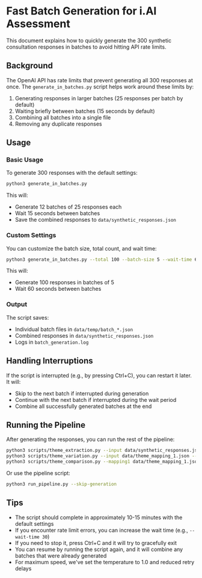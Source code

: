 # Fast Batch Generation for i.AI Assessment

This document explains how to quickly generate the 300 synthetic consultation responses in batches to avoid hitting API rate limits.

## Background

The OpenAI API has rate limits that prevent generating all 300 responses at once. The `generate_in_batches.py` script helps work around these limits by:

1. Generating responses in larger batches (25 responses per batch by default)
2. Waiting briefly between batches (15 seconds by default)
3. Combining all batches into a single file
4. Removing any duplicate responses

## Usage

### Basic Usage

To generate 300 responses with the default settings:

```bash
python3 generate_in_batches.py
```

This will:
- Generate 12 batches of 25 responses each
- Wait 15 seconds between batches
- Save the combined responses to `data/synthetic_responses.json`

### Custom Settings

You can customize the batch size, total count, and wait time:

```bash
python3 generate_in_batches.py --total 100 --batch-size 5 --wait-time 60
```

This will:
- Generate 100 responses in batches of 5
- Wait 60 seconds between batches

### Output

The script saves:
- Individual batch files in `data/temp/batch_*.json`
- Combined responses in `data/synthetic_responses.json`
- Logs in `batch_generation.log`

## Handling Interruptions

If the script is interrupted (e.g., by pressing Ctrl+C), you can restart it later. It will:
- Skip to the next batch if interrupted during generation
- Continue with the next batch if interrupted during the wait period
- Combine all successfully generated batches at the end

## Running the Pipeline

After generating the responses, you can run the rest of the pipeline:

```bash
python3 scripts/theme_extraction.py --input data/synthetic_responses.json --output data/theme_mapping_1.json
python3 scripts/theme_variation.py --input data/theme_mapping_1.json --output data/theme_mapping_2.json --variation 0.3
python3 scripts/theme_comparison.py --mapping1 data/theme_mapping_1.json --mapping2 data/theme_mapping_2.json --output data/comparison_results.json --summary summary.md
```

Or use the pipeline script:

```bash
python3 run_pipeline.py --skip-generation
```

## Tips

- The script should complete in approximately 10-15 minutes with the default settings
- If you encounter rate limit errors, you can increase the wait time (e.g., `--wait-time 30`)
- If you need to stop it, press Ctrl+C and it will try to gracefully exit
- You can resume by running the script again, and it will combine any batches that were already generated
- For maximum speed, we've set the temperature to 1.0 and reduced retry delays
